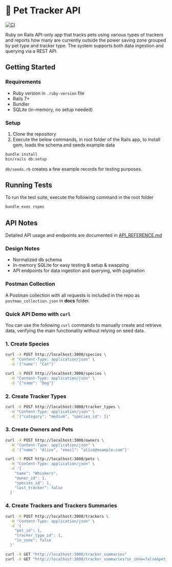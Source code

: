 # 🐾 Pet Tracker API

[![CI](https://github.com/ibalosh/pet_tracker/actions/workflows/ci.yml/badge.svg)](https://github.com/ibalosh/pet_tracker/actions/workflows/ci.yml)

Ruby on Rails API-only app that tracks pets using various types of trackers and reports how many are currently outside the 
power saving zone grouped by pet type and tracker type. The system supports both data ingestion and querying via a REST API.

## Getting Started

### Requirements
- Ruby version in `.ruby-version` file 
- Rails 7+
- Bundler
- SQLite (in-memory, no setup needed)

### Setup

1. Clone the repository 
2. Execute the below commands, in root folder of the Rails app, to install gem, loads the schema and seeds example data

```bash
bundle install
bin/rails db:setup
```

`db/seeds.rb` creates a few example records for testing purposes.

## Running Tests

To run the test suite, execute the following command in the root folder

```bash
bundle exec rspec
```

## API Notes

Detailed API usage and endpoints are documented in [API_REFERENCE.md](API_REFERENCE.md)

### Design Notes

- Normalized db schema
- In-memory SQLite for easy testing & setup & swapping
- API endpoints for data ingestion and querying, with pagination

### Postman Collection

A Postman collection with all requests is included in the repo as `postman_collection.json` in **docs** folder.

### Quick API Demo with `curl`

You can use the following `curl` commands to manually create and retrieve data, verifying the main 
functionality without relying on seed data.

### 1. Create Species

```bash
curl -X POST http://localhost:3000/species \
  -H "Content-Type: application/json" \
  -d '{"name": "Cat"}'

curl -X POST http://localhost:3000/species \
  -H "Content-Type: application/json" \
  -d '{"name": "Dog"}'
```
### 2. Create Tracker Types

```bash
curl -X POST http://localhost:3000/tracker_types \
  -H "Content-Type: application/json" \
  -d '{"category": "medium", "species_id": 1}'
```
### 3. Create Owners and Pets

```bash
curl -X POST http://localhost:3000/owners \
  -H "Content-Type: application/json" \
  -d '{"name": "Alice", "email": "alice@example.com"}'

curl -X POST http://localhost:3000/pets \
  -H "Content-Type: application/json" \
  -d '{
    "name": "Whiskers",
    "owner_id": 1,
    "species_id": 1,
    "lost_tracker": false
  }'
```

### 4. Create Trackers and Trackers Summaries

```bash
curl -X POST http://localhost:3000/trackers \
  -H "Content-Type: application/json" \
  -d '{
    "pet_id": 1,
    "tracker_type_id": 1,
    "in_zone": false
  }'

curl -X GET "http://localhost:3000/tracker_summaries"
curl -X GET "http://localhost:3000/tracker_summaries?in_zone=false&pet_type=Cat&tracker_type=medium"
```